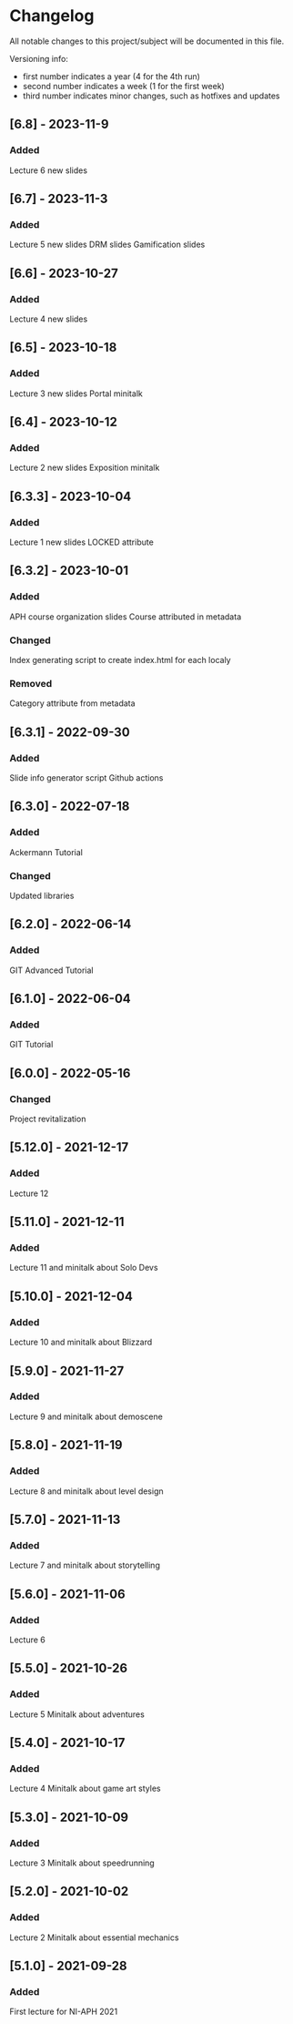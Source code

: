 # Changelog
All notable changes to this project/subject will be documented in this file.

Versioning info:
- first number indicates a year (4 for the 4th run)
- second number indicates a week (1 for the first week)
- third number indicates minor changes, such as hotfixes and updates


## [6.8] - 2023-11-9
### Added
Lecture 6 new slides

## [6.7] - 2023-11-3
### Added
Lecture 5 new slides
DRM slides
Gamification slides

## [6.6] - 2023-10-27
### Added
Lecture 4 new slides

## [6.5] - 2023-10-18
### Added
Lecture 3 new slides
Portal minitalk

## [6.4] - 2023-10-12
### Added
Lecture 2 new slides
Exposition minitalk

## [6.3.3] - 2023-10-04
### Added
Lecture 1 new slides
LOCKED attribute

## [6.3.2] - 2023-10-01
### Added
APH course organization slides
Course attributed in metadata

### Changed
Index generating script to create index.html for each localy

### Removed
Category attribute from metadata

## [6.3.1] - 2022-09-30
### Added
Slide info generator script
Github actions

## [6.3.0] - 2022-07-18
### Added
Ackermann Tutorial

### Changed
Updated libraries

## [6.2.0] - 2022-06-14
### Added
GIT Advanced Tutorial

## [6.1.0] - 2022-06-04
### Added
GIT Tutorial

## [6.0.0] - 2022-05-16
### Changed
Project revitalization

## [5.12.0] - 2021-12-17
### Added
Lecture 12

## [5.11.0] - 2021-12-11
### Added
Lecture 11 and minitalk about Solo Devs

## [5.10.0] - 2021-12-04
### Added
Lecture 10 and minitalk about Blizzard

## [5.9.0] - 2021-11-27
### Added
Lecture 9 and minitalk about demoscene

## [5.8.0] - 2021-11-19
### Added
Lecture 8 and minitalk about level design

## [5.7.0] - 2021-11-13
### Added
Lecture 7 and minitalk about storytelling

## [5.6.0] - 2021-11-06
### Added
Lecture 6

## [5.5.0] - 2021-10-26
### Added
Lecture 5
Minitalk about adventures

## [5.4.0] - 2021-10-17
### Added
Lecture 4
Minitalk about game art styles

## [5.3.0] - 2021-10-09
### Added
Lecture 3
Minitalk about speedrunning


## [5.2.0] - 2021-10-02
### Added
Lecture 2
Minitalk about essential mechanics

## [5.1.0] - 2021-09-28
### Added
First lecture for NI-APH 2021
